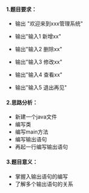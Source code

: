 #### 1.题目要求：

- 输出 "欢迎来到xxx管理系统"

- 输出"输入1 新增xx"

- 输出"输入2 删除xx"

- 输出"输入3 修改xx"

- 输出"输入4 查看xx"

- 输出"输入5 退出再见"

  



#### 2.思路分析：

- 新建一个java文件
- 编写类
- 编写main方法
- 编写输出语句
- 再起一行编写输出语句



#### 3.题目意义：

- 掌握入输出语句的编写 
- 了解多个输出语句的关系